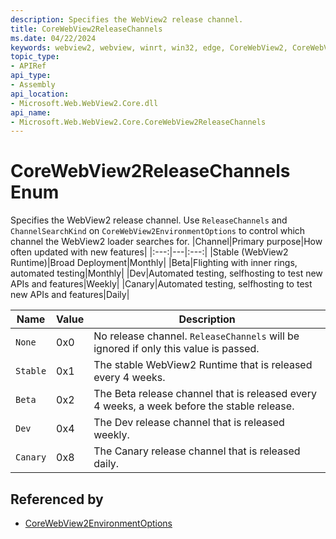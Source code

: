 ```yaml
---
description: Specifies the WebView2 release channel.
title: CoreWebView2ReleaseChannels
ms.date: 04/22/2024
keywords: webview2, webview, winrt, win32, edge, CoreWebView2, CoreWebView2Controller, browser control, edge html, CoreWebView2ReleaseChannels
topic_type:
- APIRef
api_type:
- Assembly
api_location:
- Microsoft.Web.WebView2.Core.dll
api_name:
- Microsoft.Web.WebView2.Core.CoreWebView2ReleaseChannels
---
```


# CoreWebView2ReleaseChannels Enum

Specifies the WebView2 release channel.
Use `ReleaseChannels` and `ChannelSearchKind` on `CoreWebView2EnvironmentOptions` to control which channel the WebView2 loader searches for.
|Channel|Primary purpose|How often updated with new features|
|:---:|---|:---:|
|Stable (WebView2 Runtime)|Broad Deployment|Monthly|
|Beta|Flighting with inner rings, automated testing|Monthly|
|Dev|Automated testing, selfhosting to test new APIs and features|Weekly|
|Canary|Automated testing, selfhosting to test new APIs and features|Daily|

| Name |  Value | Description |
|--|--|--|
|`None` | 0x0  |  No release channel. `ReleaseChannels` will be ignored if only this value is passed.|
|`Stable` | 0x1  |  The stable WebView2 Runtime that is released every 4 weeks.|
|`Beta` | 0x2  |  The Beta release channel that is released every 4 weeks, a week before the stable release.|
|`Dev` | 0x4  |  The Dev release channel that is released weekly.|
|`Canary` | 0x8  |  The Canary release channel that is released daily.|


## Referenced by

- [CoreWebView2EnvironmentOptions](corewebview2environmentoptions.md)
